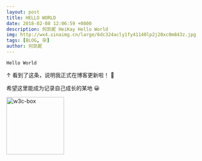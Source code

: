 ```yaml
---
layout: post
title: HELLO WORLD
date: 2018-02-08 12:06:59 +0800
description: 何凯妮 HeiKay Hello World
img: http://wx4.sinaimg.cn/large/6dc324acly1fy41140lp2j20xc0m843z.jpg
tags: [BLOG, 杂]
author: 何凯妮
---
```


```
Hello World
```

↑ 看到了这条，说明我正式在博客更新啦！ 👏

希望这里能成为记录自己成长的某地 😀

<img src="https://wx1.sinaimg.cn/large/6dc324acly1fyb3woiyvnj20hs0hsq3p.jpg" width="150px" alt="w3c-box"/>
